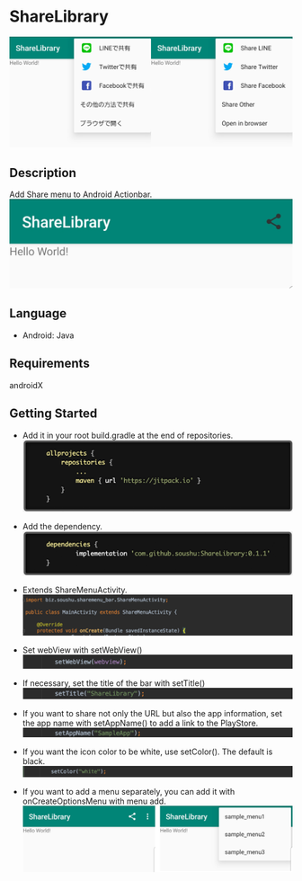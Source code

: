 # ShareLibrary
![Alt text](./image1.png)

## Description
Add Share menu to Android Actionbar.
![Alt text](./image2.png)

## Language
- Android: Java

## Requirements
androidX

## Getting Started
- Add it in your root build.gradle at the end of repositories.
![Alt text](./image3.png)

- Add the dependency.
![Alt text](./image4.png)

- Extends ShareMenuActivity.
![Alt text](./image5.png)

- Set webView with setWebView()
![Alt text](./image6.png)

- If necessary, set the title of the bar with setTitle()
![Alt text](./image7.png)

- If you want to share not only the URL but also the app information, set the app name with setAppName() to add a link to the PlayStore.
![Alt text](./image8.png)

- If you want the icon color to be white, use setColor(). The default is black.
![Alt text](./image9.png)

- If you want to add a menu separately, you can add it with onCreateOptionsMenu with menu add.
![Alt text](./image10.png)
